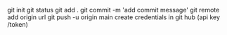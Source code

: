 git init
git status
git add .
git commit -m 'add commit message'
git remote add origin url
git push -u origin main
create credentials in git hub (api key /token)
